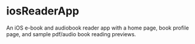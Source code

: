# iosReaderApp
An iOS e-book and audiobook reader app with a home page, book profile page, and sample pdf/audio book reading previews.

